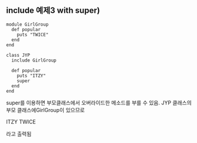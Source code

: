 ## include 예제3 with super)

```
module GirlGroup
  def popular
    puts "TWICE"
  end
end

class JYP
  include GirlGroup

  def popular
    puts "ITZY"
    super
  end
end
```

super를 이용하면 부모클래스에서 오버라이드한 메소드를 부를 수 있음.
JYP 클래스의 부모 클래스에GirlGroup이 있으므로

ITZY
TWICE

라고 출력됨

